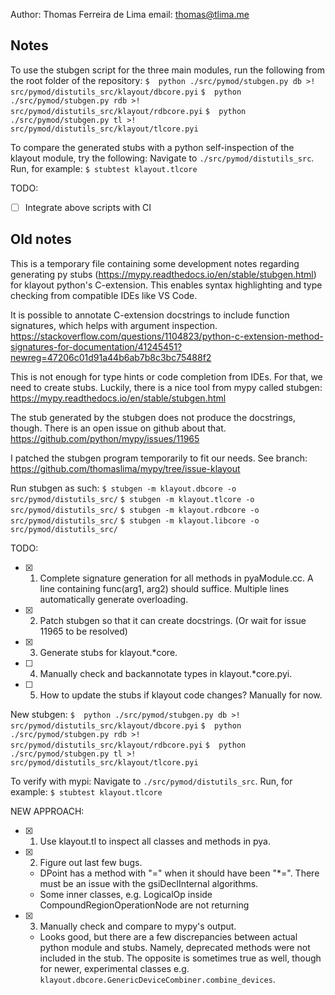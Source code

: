 Author: Thomas Ferreira de Lima
email: thomas@tlima.me

## Notes
To use the stubgen script for the three main modules, run the following from the root folder of the repository:
`$  python ./src/pymod/stubgen.py db >! src/pymod/distutils_src/klayout/dbcore.pyi`
`$  python ./src/pymod/stubgen.py rdb >! src/pymod/distutils_src/klayout/rdbcore.pyi`
`$  python ./src/pymod/stubgen.py tl >! src/pymod/distutils_src/klayout/tlcore.pyi`

To compare the generated stubs with a python self-inspection of the klayout module, try the following:
Navigate to `./src/pymod/distutils_src`.
Run, for example:
`$ stubtest klayout.tlcore`

TODO:
- [ ] Integrate above scripts with CI
## Old notes
This is a temporary file containing some development notes regarding generating py stubs (https://mypy.readthedocs.io/en/stable/stubgen.html) for klayout python's C-extension. This enables syntax highlighting and type checking from compatible IDEs like VS Code.

It is possible to annotate C-extension docstrings to include function signatures, which helps with argument inspection.
https://stackoverflow.com/questions/1104823/python-c-extension-method-signatures-for-documentation/41245451?newreg=47206c01d91a44b6ab7b8c3bc75488f2

This is not enough for type hints or code completion from IDEs. For that, we need to create stubs. Luckily, there is a nice tool from mypy called stubgen:
https://mypy.readthedocs.io/en/stable/stubgen.html

The stub generated by the stubgen does not produce the docstrings, though. There is an open issue on github about that.
https://github.com/python/mypy/issues/11965

I patched the stubgen program temporarily to fit our needs. See branch: https://github.com/thomaslima/mypy/tree/issue-klayout

Run stubgen as such:
`$ stubgen -m klayout.dbcore -o src/pymod/distutils_src/`
`$ stubgen -m klayout.tlcore -o src/pymod/distutils_src/`
`$ stubgen -m klayout.rdbcore -o src/pymod/distutils_src/`
`$ stubgen -m klayout.libcore -o src/pymod/distutils_src/`

TODO:
- [x] 1. Complete signature generation for all methods in pyaModule.cc. A line containing func(arg1, arg2) should suffice. Multiple lines automatically generate overloading.
- [x] 2. Patch stubgen so that it can create docstrings. (Or wait for issue 11965 to be resolved)
- [x] 3. Generate stubs for klayout.*core.
- [ ] 4. Manually check and backannotate types in klayout.*core.pyi.
- [ ] 5. How to update the stubs if klayout code changes? Manually for now.

New stubgen:
`$  python ./src/pymod/stubgen.py db >! src/pymod/distutils_src/klayout/dbcore.pyi`
`$  python ./src/pymod/stubgen.py rdb >! src/pymod/distutils_src/klayout/rdbcore.pyi`
`$  python ./src/pymod/stubgen.py tl >! src/pymod/distutils_src/klayout/tlcore.pyi`

To verify with mypi:
Navigate to `./src/pymod/distutils_src`.
Run, for example:
`$ stubtest klayout.tlcore`

NEW APPROACH:
- [x] 1. Use klayout.tl to inspect all classes and methods in pya.
- [x] 2. Figure out last few bugs.
    - DPoint has a method with "=" when it should have been "*=". There must be an issue with the gsiDeclInternal algorithms.
    - Some inner classes, e.g. LogicalOp inside CompoundRegionOperationNode are not returning
- [x] 3. Manually check and compare to mypy's output.
    - Looks good, but there are a few discrepancies between actual python module and stubs. Namely, deprecated methods were not included in the stub. The opposite is sometimes true as well, though for newer, experimental classes e.g. `klayout.dbcore.GenericDeviceCombiner.combine_devices`.